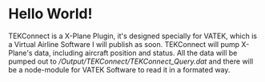 # Hello World!
TEKConnect is a X-Plane Plugin, it's designed specially for VATEK, which is a Virtual Airline Software I will publish as soon.
TEKConnect will pump X-Plane's data, including aircraft position and status.
All the data will be pumped out to */Output/TEKConnect/TEKConnect_Query.dat*
and there will be a node-module for VATEK Software to read it in a formated way.
